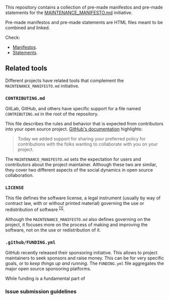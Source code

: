 This repository contains a collection of pre-made manifestos and pre-made statements for the [MAINTENANCE_MANIFESTO.md](https://maintenance-manifesto.github.io) initiative.

Pre-made manifestos and pre-made statements are HTML files meant to be combined and linked.

Check:
  - [Manifestos](https://github.com/maintenance-manifesto/manifestos/blob/master/manifestos).
  - [Statements](https://github.com/maintenance-manifesto/manifestos/blob/master/statements).

## Related tools
Different projects have related tools that complement the `MAINTENANCE_MANIFESTO.md` initiative.

### `CONTRIBUTING.md`
GitLab, GitHub, and others have specific support for a file named `CONTRIBUTING.md` in the root of the repository.

This file describes the rules and behavior that is expected from contributors into your open source project. [GitHub's documentation](https://github.blog/2012-09-17-contributing-guidelines) highlights:

> Today we added support for sharing your preferred policy for contributions with the folks wanting to collaborate with you on your project.

The `MAINTENANCE_MANIFESTO.md` sets the expectation for users and contributors about the project maintainer. Although these two are similar, they cover two different aspects of the social dynamics in open source collaboration.

### `LICENSE`

This file defines the software license, a legal instrument (usually by way of contract law, with or without printed material) governing the use or redistribution of software <sup>[\[1\]](https://en.wikipedia.org/wiki/Software_license)</sup>.

Although the `MAINTENANCE_MANIFESTO.md` also defines governing on the project, it focuses more on the process of making and improving the software, not on the use or redistribution of it.

### `.github/FUNDING.yml`

GitHub recently released their sponsoring initiative. This allows to project maintainers to seek sponsors and raise money. This can be for very specific goals, or to _keep things up and running_. The `FUNDING.yml` file aggregates the major open source sponsoring platforms.

While funding is a fundamental part of 

### Issue submission guidelines

